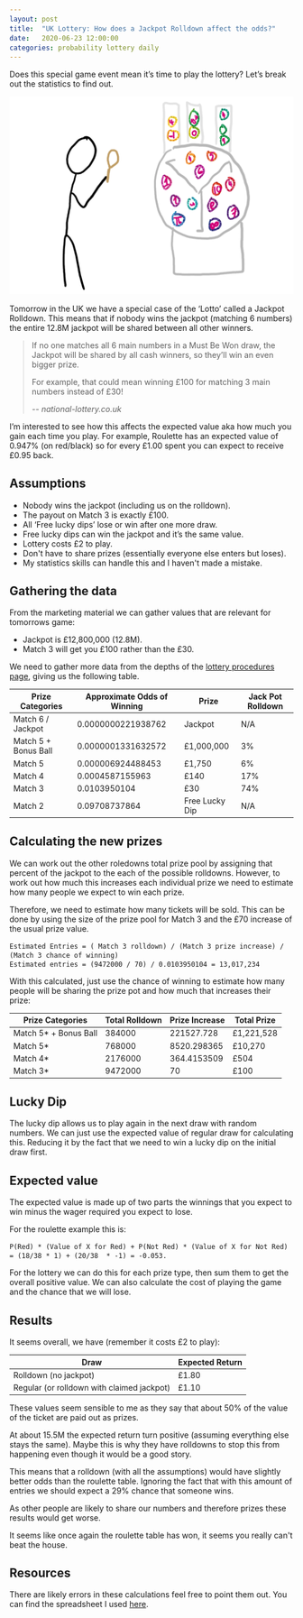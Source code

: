 ```yaml
---
layout: post
title:  "UK Lottery: How does a Jackpot Rolldown affect the odds?"
date:   2020-06-23 12:00:00
categories: probability lottery daily
---
```


Does this special game event mean it’s time to play the lottery? Let’s break out the statistics to find out.

![](/assets/images/daily/2020-06-23-lottery.png)

Tomorrow in the UK we have a special case of the ‘Lotto’ called a Jackpot Rolldown. This means that if nobody wins the jackpot (matching 6 numbers) the entire 12.8M jackpot will be shared between all other winners. 

> If no one matches all 6 main numbers in a Must Be Won draw, the Jackpot will be shared by all cash winners, so they’ll win an even bigger prize.
> 
> For example, that could mean winning £100 for matching 3 main numbers instead of £30!
>
> <cite>-- national-lottery.co.uk</cite>

I’m interested to see how this affects the expected value aka how much you gain each time you play. For example, Roulette has an expected value of 0.947% (on red/black) so for every £1.00 spent you can expect to receive £0.95 back.

## Assumptions

* Nobody wins the jackpot (including us on the rolldown).
* The payout on Match 3 is exactly £100.
* All ‘Free lucky dips’ lose or win after one more draw.
* Free lucky dips can win the jackpot and it’s the same value.
* Lottery costs £2 to play.
* Don't have to share prizes (essentially everyone else enters but loses).
* My statistics skills can handle this and I haven't made a mistake.

## Gathering the data

From the marketing material we can gather values that are relevant for tomorrows game:

* Jackpot is £12,800,000 (12.8M).
* Match 3 will get you £100 rather than the £30.

We need to gather more data from the depths of the [lottery procedures page][lotteryrules], giving us the following table.


| Prize Categories      | Approximate Odds of Winning | Prize          | Jack Pot Rolldown |
|-----------------------|-----------------------------|----------------|-------------------|
| Match 6 / Jackpot    | 0.0000000221938762          | Jackpot        | N/A               |
| Match 5 + Bonus Ball | 0.0000001331632572          | £1,000,000     | 3%                |
| Match 5              | 0.000006924488453           | £1,750         | 6%                |
| Match 4              | 0.0004587155963             | £140           | 17%               |
| Match 3              | 0.0103950104                | £30            | 74%               |
| Match 2              | 0.09708737864               | Free Lucky Dip | N/A               |

## Calculating the new prizes

We can work out the other roledowns total prize pool by assigning that percent of the jackpot to the each of the possible rolldowns. However, to work out how much this increases each individual prize we need to estimate how many people we expect to win each prize.

Therefore, we need to estimate how many tickets will be sold. This can be done by using the size of the prize pool for Match 3 and the £70 increase of the usual prize value.

```
Estimated Entries = ( Match 3 rolldown) / (Match 3 prize increase) / (Match 3 chance of winning)
Estimated entries = (9472000 / 70) / 0.0103950104 = 13,017,234
```

With this calculated, just use the chance of winning to estimate how many people will be sharing the prize pot and how much that increases their prize:

| Prize Categories      | Total Rolldown | Prize Increase | Total Prize |
|-----------------------|----------------|----------------|-------------|
| Match 5* + Bonus Ball | 384000         | 221527.728     | £1,221,528  |
| Match 5*              | 768000         | 8520.298365    | £10,270     |
| Match 4*              | 2176000        | 364.4153509    | £504        |
| Match 3*              | 9472000        | 70             | £100        |

## Lucky Dip

The lucky dip allows us to play again in the next draw with random numbers. We can just use the expected value of regular draw for calculating this. Reducing it by the fact that we need to win a lucky dip on the initial draw first.

## Expected value

The expected value is made up of two parts the winnings that you expect to win minus the wager required you expect to lose.

For the roulette example this is:
```
P(Red) * (Value of X for Red) + P(Not Red) * (Value of X for Not Red) = (18/38 * 1) + (20/38  * -1) = -0.053.
```

For the lottery we can do this for each prize type, then sum them to get the overall positive value. We can also calculate the cost of playing the game and the chance that we will lose.

## Results


It seems overall, we have (remember it costs £2 to play):

| Draw                                       | Expected Return |
|--------------------------------------------|-----------------|
| Rolldown (no jackpot)                      | £1.80           |
| Regular (or rolldown with claimed jackpot) | £1.10           |

These values seem sensible to me as they say that about 50% of the value of the ticket are paid out as prizes.

At about 15.5M the expected return turn positive (assuming everything else stays the same). Maybe this is why they have rolldowns to stop this from happening even though it would be a good story.

This means that a rolldown (with all the assumptions) would have slightly better odds than the roulette table. Ignoring the fact that with this amount of entries we should expect a 29% chance that someone wins.

As other people are likely to share our numbers and therefore prizes these results would get worse.

It seems like once again the roulette table has won, it seems you really can't beat the house.

## Resources

There are likely errors in these calculations feel free to point them out. You can find the spreadsheet I used [here][spreadsheet].

[lotteryrules]: https://www.national-lottery.co.uk/games/lotto/game-procedures
[spreadsheet]: https://docs.google.com/spreadsheets/d/1y817IsyF9hRF_Tndg2_pob41YmBxWP5-npUW7v62Qxc/edit?usp=sharing

